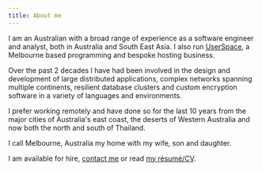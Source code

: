 ```yaml
---
title: About me
---
```


I am an Australian with a broad range of experience as a
software engineer and analyst, both in Australia and South East
Asia.  I also run [UserSpace](https://userspace.com.au), a
Melbourne based programming and bespoke hosting business.

Over the past 2 decades I have had been involved in the design
and development of large distributed applications, complex
networks spanning multiple continents, resilient database clusters
and custom encryption software in a variety of languages and
environments.

I prefer working remotely and have done so for the last 10
years from the major cities of Australia's east coast, the deserts
of Western Australia and now both the north and south of
Thailand.

I call Melbourne, Australia my home with my wife, son and
daughter.

I am available for hire, [contact me](/contact/) or read [my
résumé/CV](http://src.userspace.com.au/felix/resume/plain/felix_hanley.pdf).
